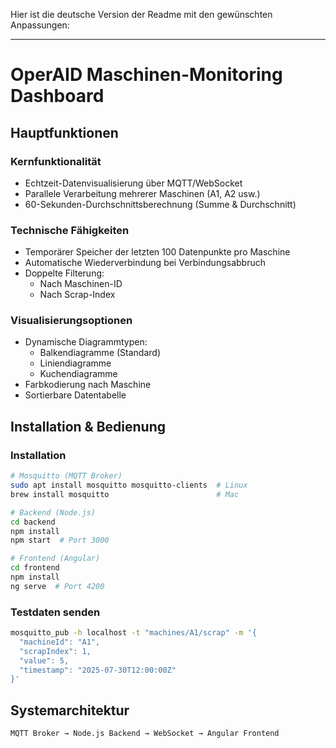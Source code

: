 Hier ist die deutsche Version der Readme mit den gewünschten Anpassungen:

---

# OperAID Maschinen-Monitoring Dashboard

## Hauptfunktionen

### Kernfunktionalität
- Echtzeit-Datenvisualisierung über MQTT/WebSocket
- Parallele Verarbeitung mehrerer Maschinen (A1, A2 usw.)
- 60-Sekunden-Durchschnittsberechnung (Summe & Durchschnitt)

### Technische Fähigkeiten
- Temporärer Speicher der letzten 100 Datenpunkte pro Maschine
- Automatische Wiederverbindung bei Verbindungsabbruch
- Doppelte Filterung:
  * Nach Maschinen-ID
  * Nach Scrap-Index

### Visualisierungsoptionen
- Dynamische Diagrammtypen:
  * Balkendiagramme (Standard)
  * Liniendiagramme
  * Kuchendiagramme
- Farbkodierung nach Maschine
- Sortierbare Datentabelle

## Installation & Bedienung

### Installation
```bash
# Mosquitto (MQTT Broker)
sudo apt install mosquitto mosquitto-clients  # Linux
brew install mosquitto                        # Mac

# Backend (Node.js)
cd backend
npm install
npm start  # Port 3000

# Frontend (Angular)
cd frontend
npm install
ng serve  # Port 4200
```

### Testdaten senden
```bash
mosquitto_pub -h localhost -t "machines/A1/scrap" -m '{
  "machineId": "A1",
  "scrapIndex": 1, 
  "value": 5,
  "timestamp": "2025-07-30T12:00:00Z"
}'
```

## Systemarchitektur
```
MQTT Broker → Node.js Backend → WebSocket → Angular Frontend
```
